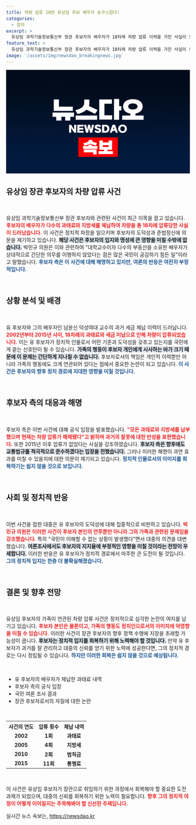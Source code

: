 ```yaml
---
title: 차량 압류 18번 유상임 후보 배우자 송구스럽다!
categories:
  - 정치
excerpt: >
  유상임 과학기술정보통신부 장관 후보자의 배우자가 18차례 차량 압류 이력을 가진 사실이 드러나 논란에 휘말렸습니다. 후보자는 법규 준수 의지를 밝혔지만, 그의 도덕성에 대한 의문은 계속됩니다. 클릭해 확인하세요!
feature_text: >
  유상임 과학기술정보통신부 장관 후보자의 배우자가 18차례 차량 압류 이력을 가진 사실이 드러나 논란에 휘말렸습니다. 후보자는 법규 준수 의지를 밝혔지만, 그의 도덕성에 대한 의문은 계속됩니다. 클릭해 확인하세요!
image: '/assets/img/newsdao_breakingnews.jpg'
---
```


<p><img src="/assets/img/newsdao_breakingnews.jpg" alt="flaretime 속보" /></p>

<h2 data-ke-size="size26">유상임 장관 후보자의 차량 압류 사건</h2>

<p data-ke-size="size16">&nbsp;</p>

<p>유상임 과학기술정보통신부 장관 후보자와 관련된 사건이 최근 이목을 끌고 있습니다. <b><span style="color: #ee2323;">후보자의 배우자가 다수의 과태료와 지방세를 체납하여 차량을 총 18차례 압류당한 사실이 드러났습니다.</span></b> 이 사건은 정치적 파장을 일으키며 후보자의 도덕성과 준법정신에 의문을 제기하고 있습니다. <b><span style="background-color: #21538527;">해당 사건은 후보자의 입지와 명성에 큰 영향을 미칠 수밖에 없습니다.</span></b> 박민규 의원은 이와 관련하여 "대학교수이자 다수의 부동산을 소유한 배우자가 상대적으로 간단한 의무를 이행하지 않았다는 점은 많은 국민이 공감하기 힘든 일"이라고 말했습니다. <b><span style="color: #1a5490;">후보자 측은 이 사건에 대해 해명하고 있지만, 여론의 반응은 여전히 부정적입니다.</span></b></p>

<p data-ke-size="size16">&nbsp;</p>

<h2 data-ke-size="size26">상황 분석 및 배경</h2>

<p data-ke-size="size16">&nbsp;</p>

<p>유 후보자와 그의 배우자인 남윤신 덕성여대 교수의 과거 세금 체납 이력이 드러납니다. <b><span style="color: #ee2323;">2002년부터 2015년 사이, 18차례의 과태료와 세금 미납으로 인해 차량이 압류되었습니다.</span></b> 이는 유 후보자가 정치적 인물로서 어떤 기준과 도덕성을 갖추고 있는지를 국민에게 묻는 신호탄이 될 수 있습니다. <b><span style="background-color: #21538527;">가족의 행동이 후보자 개인에게 시사하는 바가 크기 때문에 이 문제는 간단하게 지나칠 수 없습니다.</span></b> 후보자로서의 책임은 개인적 이력뿐만 아니라 가족의 행동에도 크게 연관되어 있다는 점에서 중요한 논란이 되고 있습니다. <b><span style="color: #1a5490;">이 사건은 후보자의 향후 정치 경로에 지대한 영향을 미칠 것입니다.</span></b></p>

<p data-ke-size="size16">&nbsp;</p>

<h2 data-ke-size="size26">후보자 측의 대응과 해명</h2>

<p data-ke-size="size16">&nbsp;</p>

<p>후보자 측은 이번 사건에 대해 공식 입장을 발표했습니다. <b><span style="color: #ee2323;">"모든 과태료와 지방세를 납부했으며 현재는 차량 압류가 해제됐다"고 밝히며 과거의 잘못에 대한 반성을 표현했습니다.</span></b> 또한 2015년 이후 압류가 없었다는 사실을 강조하였습니다. <b><span style="background-color: #21538527;">후보자 측은 향후에도 교통법규를 적극적으로 준수하겠다는 입장을 전했습니다.</span></b> 그러나 이러한 해명이 과연 효과를 미칠 수 있을지에 대한 의문이 제기되고 있습니다. <b><span style="color: #1a5490;">정치적 인물로서의 이미지를 회복하기는 쉽지 않을 것으로 보입니다.</span></b></p>

<p data-ke-size="size16">&nbsp;</p>

<h2 data-ke-size="size26">사회 및 정치적 반응</h2>

<p data-ke-size="size16">&nbsp;</p>

<p>이번 사건을 접한 대중은 유 후보자의 도덕성에 대해 집중적으로 비판하고 있습니다. <b><span style="color: #ee2323;">박민규 의원은 이러한 사건이 후보자 본인의 연루뿐만 아니라 그의 가족과 관련된 문제임을 강조했습니다.</span></b> 특히 "국민이 이해할 수 없는 상황이 발생했다"면서 대중의 의견을 대변했습니다. <b><span style="background-color: #21538527;">여론조사에서도 후보자의 지지율에 부정적인 영향을 미칠 것이라는 전망이 우세합니다.</span></b> 이러한 반응은 유 후보자가 정치적 경로에서 마주한 큰 도전이 될 것입니다. <b><span style="color: #1a5490;">그의 정치적 입지는 한층 더 불확실해졌습니다.</span></b></p>

<p data-ke-size="size16">&nbsp;</p>

<h2 data-ke-size="size26">결론 및 향후 전망</h2>

<p data-ke-size="size16">&nbsp;</p>

<p>유상임 후보자의 가족이 연관된 차량 압류 사건은 정치적으로 심각한 논란의 여지를 남기고 있습니다. <b><span style="color: #ee2323;">후보자 본인은 물론이고, 가족의 행동도 정치인으로서의 이미지에 악영향을 미칠 수 있습니다.</span></b> 이러한 사건이 장관 후보자의 향후 정책 수행에 지장을 초래할 가능성이 큽니다. <b><span style="background-color: #21538527;">후보자는 정치적 입지를 회복하기 위해 노력해야 할 것입니다.</span></b> 만약 유 후보자가 과거를 잘 관리하고 대중의 신뢰를 얻기 위한 노력에 성공한다면, 그의 정치적 경로는 다시 정립될 수 있습니다. <b><span style="color: #1a5490;">하지만 이러한 회복은 쉽지 않을 것으로 예상됩니다.</span></b> </p>

<p data-ke-size="size16">&nbsp;</p>

<ul>
  <li>유 후보자의 배우자가 체납한 과태료 내역</li>
  <li>후보자 측의 공식 입장</li>
  <li>국민 여론 조사 결과</li>
  <li>장관 후보자로서의 자질에 대한 논란</li>
</ul>

<p data-ke-size="size16">&nbsp;</p>

<table>
  <tr>
    <th style="text-align: center; height: 17px;"><b>사건의 연도</b></th>
    <th style="text-align: center; height: 17px;"><b>압류 횟수</b></th>
    <th style="text-align: center; height: 17px;"><b>체납 내역</b></th>
  </tr>
  <tr>
    <td style="text-align: center; height: 17px;"><b>2002</b></td>
    <td style="text-align: center; height: 17px;"><b>1회</b></td>
    <td style="text-align: center; height: 17px;"><b>과태료</b></td>
  </tr>
  <tr>
    <td style="text-align: center; height: 17px;"><b>2005</b></td>
    <td style="text-align: center; height: 17px;"><b>4회</b></td>
    <td style="text-align: center; height: 17px;"><b>지방세</b></td>
  </tr>
  <tr>
    <td style="text-align: center; height: 17px;"><b>2010</b></td>
    <td style="text-align: center; height: 17px;"><b>2회</b></td>
    <td style="text-align: center; height: 17px;"><b>범칙금</b></td>
  </tr>
  <tr>
    <td style="text-align: center; height: 17px;"><b>2015</b></td>
    <td style="text-align: center; height: 17px;"><b>11회</b></td>
    <td style="text-align: center; height: 17px;"><b>통행료</b></td>
  </tr>
</table>

<p data-ke-size="size16">&nbsp;</p>

<p>이 사건은 유상임 후보자가 장관으로 취임하기 위한 과정에서 회복해야 할 중요한 도전 과제가 되었으며, 대중의 신뢰를 회복하기 위한 노력이 필요합니다. <b><span style="color: #ee2323;">향후 그의 정치적 여정이 어떻게 이어질지는 주목해봐야 할 신선한 주제입니다.</span></b></p>
실시간 뉴스 속보는, <a href="https://newsdao.kr" rel="dofollow">https://newsdao.kr</a>


